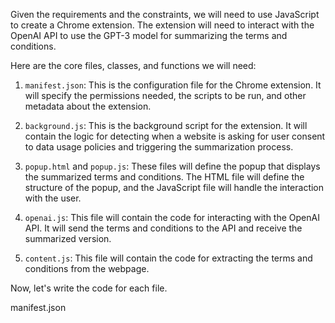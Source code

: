 Given the requirements and the constraints, we will need to use JavaScript to create a Chrome extension. The extension will need to interact with the OpenAI API to use the GPT-3 model for summarizing the terms and conditions. 

Here are the core files, classes, and functions we will need:

1. `manifest.json`: This is the configuration file for the Chrome extension. It will specify the permissions needed, the scripts to be run, and other metadata about the extension.

2. `background.js`: This is the background script for the extension. It will contain the logic for detecting when a website is asking for user consent to data usage policies and triggering the summarization process.

3. `popup.html` and `popup.js`: These files will define the popup that displays the summarized terms and conditions. The HTML file will define the structure of the popup, and the JavaScript file will handle the interaction with the user.

4. `openai.js`: This file will contain the code for interacting with the OpenAI API. It will send the terms and conditions to the API and receive the summarized version.

5. `content.js`: This file will contain the code for extracting the terms and conditions from the webpage.

Now, let's write the code for each file.

manifest.json
